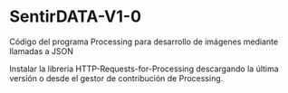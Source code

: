 # SentirDATA-V1-0
Código del programa Processing para desarrollo de imágenes mediante llamadas a JSON

Instalar la libreria HTTP-Requests-for-Processing descargando la última versión o desde el gestor de contribución de Processing.
